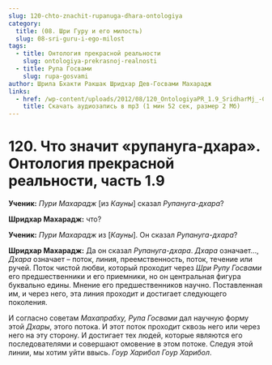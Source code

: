```yaml
---
slug: 120-chto-znachit-rupanuga-dhara-ontologiya
category:
  title: (08. Шри Гуру и его милость)
  slug: 08-sri-guru-i-ego-milost
tags:
  - title: Онтология прекрасной реальности
    slug: ontologiya-prekrasnoj-realnosti
  - title: Рупа Госвами
    slug: rupa-gosvami
author: Шрила Бхакти Ракшак Шридхар Дев-Госвами Махарадж
links:
  - href: /wp-content/uploads/2012/08/120_OntologiyaPR_1.9_SridharMj_-Chto_znachit_rupanuga-dhara.mp3
    title: Скачать аудиозапись в mp3 (1 мин 52 сек, размер 2 Мб)
---
```


# 120. Что значит «рупануга-дхара». Онтология прекрасной реальности, часть 1.9

**Ученик:** *Пури Махарадж* [из *Кауны*] сказал *Рупануга-дхара*?

**Шридхар Махарадж:** что?

**Ученик:** *Пури Махарадж* из [*Кауны*]. Он сказал *Рупануга-дхара*?

**Шридхар Махарадж:** Да он сказал *Рупануга-дхара*. *Дхара* означает…, *Дхара* означает – поток, линия, преемственность, поток, течение или ручей. Поток чистой любви, который проходит через *Шри Рупу Госвами* его предшественники и его приемники, но он центральная фигура буквально едины. Мнение его предшественников научно. Поставленная им, и через него, эта линия проходит и достигает следующего поколения.

И согласно советам *Махапрабху, Рупа Госвами* дал научную форму этой *Дхары*, этого потока. И этот поток проходит сквозь него или через него на эту сторону. И достигает тех людей, которые являются его последователями и совершают омовение в этом потоке. Следуя этой линии, мы хотим уйти ввысь. *Гоур Харибол Гоур Харибол*.

